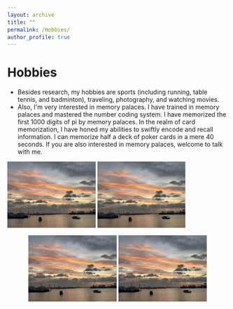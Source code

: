 ```yaml
---
layout: archive
title: ""
permalink: /Hobbies/
author_profile: true
---
```




Hobbies
===
* Besides research, my hobbies are sports (including running, table tennis, and badminton), traveling, photography, and watching movies.
* Also, I'm very interested in memory palaces. I have trained in memory palaces and mastered the number coding system. I have memorized the first 1000 digits of pi by memory palaces.  In the realm of card memorization, I have honed my abilities to swiftly encode and recall information. I can memorize half a deck of poker cards in a mere 40 seconds. If you are also interested in memory palaces, welcome to talk with me.


<img src="https://github.com/yang-zheming/yang-zheming.github.io/blob/master/_pages/images/1.png" width="40%"> <img src="https://github.com/yang-zheming/yang-zheming.github.io/blob/master/_pages/images/1.png" width="40%">


<center>
   <img src="https://raw.githubusercontent.com/yang-zheming/yang-zheming.github.io/master/_pages/images/1.png" width="40%"> <img src="https://github.com/yang-zheming/yang-zheming.github.io/blob/master/_pages/images/1.png" width="40%">
</center>








